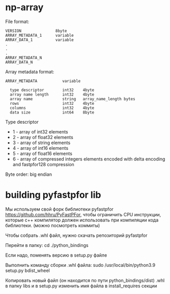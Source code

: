 # np-array

File format:

```
VERSION               8byte
ARRAY_METADATA_1      variable
ARRAY_DATA_1          variable
.
.
.
ARRAY_METADATA_N
ARRAY_DATA_N
```

Array metadata format:

```
ARRAY_METADATA           variable
  
  type descriptor        int32    4byte
  array name length      int32    4byte
  array name             string   array_name_length bytes
  rows                   int32    4byte
  columns                int32    4byte
  data size              int64    8byte
```

Type descriptor
- 1 - array of int32 elements
- 2 - array of float32 elements
- 3 - array of string elements
- 4 - array of int16 elements
- 5 - array of float16 elements
- 6 - array of compressed integers elements encoded with delta encoding and fastpfor128 compression


Byte order: big endian


# building pyfastpfor lib

Мы используем свой форк библиотеки pyfastpfor https://github.com/hhru/PyFastPFor, чтобы ограничить CPU инструкции, которые 
с++ компилятор должен использовать при компиляции кода библиотеки. (можно посмотреть коммиты)

Чтобы собрать .whl файл, нужно скачать репозиторий pyfastpfor

Перейти в папку: cd ./python_bindings

Если надо, поменять версию в setup.py файле

Выполнить команду сборки .whl файла: sudo /usr/local/bin/python3.9 setup.py bdist_wheel

Копировать новый файл (он находится по пути python_bindings/dist) .whl в папку libs и в setup.py изменить имя файла в install_requires секции
